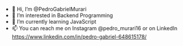 - 👋 Hi, I’m @PedroGabrielMurari
- 👀 I’m interested in Backend Programming
- 🌱 I’m currently learning JavaScript 
- 📫 You can reach me on Instagram @pedro_murari16 or on LinkedIn https://www.linkedin.com/in/pedro-gabriel-648615178/
